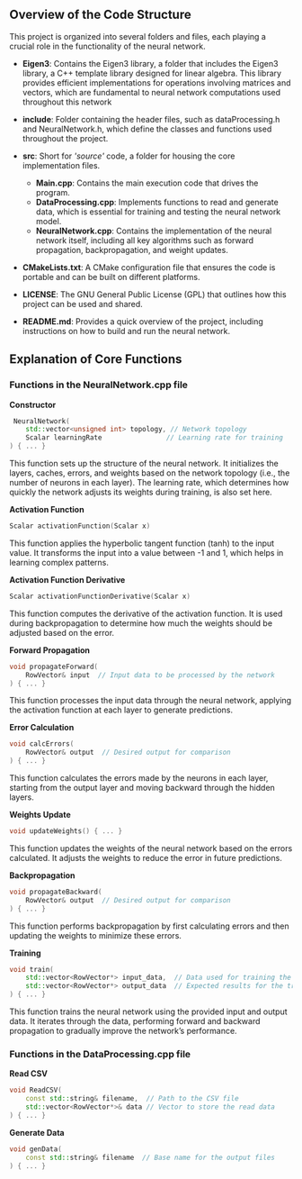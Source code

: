 ## Overview of the Code Structure
This project is organized into several folders and files, each playing a crucial role in the functionality of the neural network.

+ **Eigen3**: Contains the Eigen3 library, a folder that includes the Eigen3 library, a C++ template library designed for linear algebra. This library provides efficient implementations for operations involving matrices and vectors, which are fundamental to neural network computations used throughout this network 

+ **include**: Folder containing the header files, such as dataProcessing.h and NeuralNetwork.h, which define the classes and functions used throughout the project.
+ **src**: Short for *'source'* code, a folder for housing the core implementation files.
    + **Main.cpp**: Contains the main execution code that drives the program.
    + **DataProcessing.cpp**: Implements functions to read and generate data, which is essential for training and testing the neural network model.
    + **NeuralNetwork.cpp**: Contains the implementation of the neural network itself, including all key algorithms such as forward propagation, backpropagation, and weight updates.
+ **CMakeLists.txt**: A CMake configuration file that ensures the code is portable and can be built on different platforms.
+ **LICENSE**: The GNU General Public License (GPL) that outlines how this project can be used and shared.
+ **README.md**: Provides a quick overview of the project, including instructions on how to build and run the neural network.
  
## Explanation of Core Functions
### Functions in the NeuralNetwork.cpp file
**Constructor**
```cpp
 NeuralNetwork(
    std::vector<unsigned int> topology, // Network topology
    Scalar learningRate                // Learning rate for training
) { ... }
```
This function sets up the structure of the neural network. It initializes the layers, caches, errors, and weights based on the network topology (i.e., the number of neurons in each layer). The learning rate, which determines how quickly the network adjusts its weights during training, is also set here.

**Activation Function**
```cpp
Scalar activationFunction(Scalar x)
```
This function applies the hyperbolic tangent function (tanh) to the input value. It transforms the input into a value between -1 and 1, which helps in learning complex patterns.

**Activation Function Derivative**
```cpp
Scalar activationFunctionDerivative(Scalar x)
```
This function computes the derivative of the activation function. It is used during backpropagation to determine how much the weights should be adjusted based on the error.

**Forward Propagation**
```cpp
void propagateForward(
    RowVector& input  // Input data to be processed by the network
) { ... }
```
This function processes the input data through the neural network, applying the activation function at each layer to generate predictions.

**Error Calculation**
```cpp
void calcErrors(
    RowVector& output  // Desired output for comparison
) { ... }
```
This function calculates the errors made by the neurons in each layer, starting from the output layer and moving backward through the hidden layers.

**Weights Update**
```cpp
void updateWeights() { ... }
```
This function updates the weights of the neural network based on the errors calculated. It adjusts the weights to reduce the error in future predictions.

**Backpropagation**
```cpp
void propagateBackward(
    RowVector& output  // Desired output for comparison
) { ... }
```
This function performs backpropagation by first calculating errors and then updating the weights to minimize these errors.

**Training** 
```cpp
void train(
    std::vector<RowVector*> input_data,  // Data used for training the network
    std::vector<RowVector*> output_data  // Expected results for the training data
) { ... }
```
This function trains the neural network using the provided input and output data. It iterates through the data, performing forward and backward propagation to gradually improve the network’s performance.
### Functions in the DataProcessing.cpp file
**Read CSV**
```cpp
void ReadCSV(
    const std::string& filename,  // Path to the CSV file
    std::vector<RowVector*>& data // Vector to store the read data
) { ... }
```

**Generate Data**
```cpp
void genData(
    const std::string& filename  // Base name for the output files
) { ... }
```

